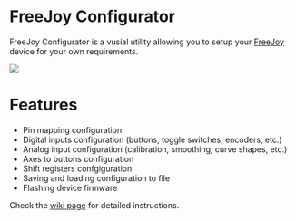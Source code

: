 # FreeJoy Configurator

FreeJoy Configurator is a vusial utility allowing you to setup your [FreeJoy](https://github.com/vostrenkov/FreeJoy) device for your own requirements.

![](https://github.com/FreeJoy-Team/FreeJoyConfigurator/blob/master/images/main.png)

# Features

* Pin mapping configuration
* Digital inputs configuration (buttons, toggle switches, encoders, etc.)
* Analog input configuration (calibration, smoothing, curve shapes, etc.)
* Axes to buttons configuration
* Shift registers confgiguration
* Saving and loading configuration to file
* Flashing device firmware

Check the [wiki page](https://github.com/vostrenkov/FreeJoyConfigurator/wiki) for detailed instructions.
